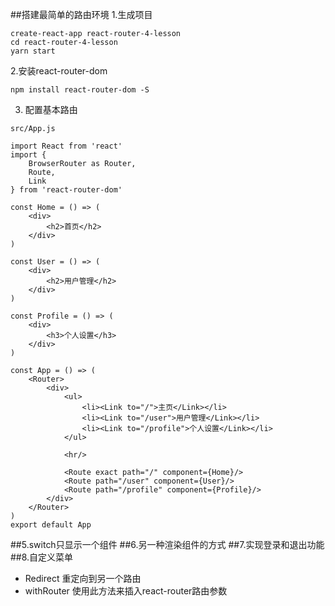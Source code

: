 ##搭建最简单的路由环境
1.生成项目
```
create-react-app react-router-4-lesson
cd react-router-4-lesson
yarn start
```
2.安装react-router-dom
```
npm install react-router-dom -S
```
3. 配置基本路由
```
src/App.js

import React from 'react'
import {
    BrowserRouter as Router,
    Route,
    Link
} from 'react-router-dom'

const Home = () => (
    <div>
        <h2>首页</h2>
    </div>
)

const User = () => (
    <div>
        <h2>用户管理</h2>
    </div>
)

const Profile = () => (
    <div>
        <h3>个人设置</h3>
    </div>
)

const App = () => (
    <Router>
        <div>
            <ul>
                <li><Link to="/">主页</Link></li>
                <li><Link to="/user">用户管理</Link></li>
                <li><Link to="/profile">个人设置</Link></li>
            </ul>

            <hr/>

            <Route exact path="/" component={Home}/>
            <Route path="/user" component={User}/>
            <Route path="/profile" component={Profile}/>
        </div>
    </Router>
)
export default App

```
##5.switch只显示一个组件
##6.另一种渲染组件的方式
##7.实现登录和退出功能
##8.自定义菜单
- Redirect 重定向到另一个路由
- withRouter 使用此方法来插入react-router路由参数